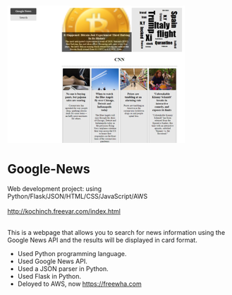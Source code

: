 
<img src="screenshot.png" width="80%">

# Google-News
Web development project: using Python/Flask/JSON/HTML/CSS/JavaScript/AWS
</br></br>
http://kochinch.freevar.com/index.html
</br>
</br>

This is a webpage that allows you to search for news information using the Google News API and the results will be displayed in card format.

- Used Python programming language.
- Used Google News API.
- Used a JSON parser in Python.
- Used Flask in Python.
- Deloyed to AWS, now https://freewha.com
